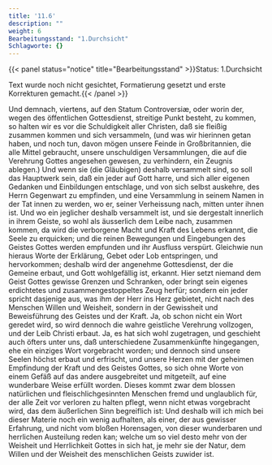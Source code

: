 ```yaml
---
title: '11.6'
description: ""
weight: 6
Bearbeitungsstand: "1.Durchsicht"
Schlagworte: {}
---
```


{{< panel status="notice" title="Bearbeitungsstand" >}}Status: 1.Durchsicht

Text wurde noch nicht gesichtet, Formatierung gesetzt und erste Korrekturen gemacht.{{< /panel >}}

<!-- Seite 488 -->

Und demnach, viertens, auf den Statum
Controversiæ, oder worin der, wegen des öffentlichen
Gottesdienst, streitige Punkt besteht, zu
kommen, so halten wir es vor die Schuldigkeit aller
Christen, daß sie fleißig zusammen kommen und sich
versammeln, (und was wir hierinnen getan haben,
und noch tun, davon mögen unsere Feinde in Großbritannien,
die alle Mittel gebraucht, unsere unschuldigen
Versammlungen, die auf die Verehrung
Gottes angesehen gewesen, zu verhindern, ein Zeugnis
ablegen.) Und wenn sie (die Gläubigen) deshalb
versammelt sind, so soll das Hauptwerk sein, daß
ein jeder auf Gott harre, und sich aller eigenen Gedanken
und Einbildungen entschlage, und von sich selbst
auskehre, des Herrn Gegenwart zu empfinden, und
eine Versammlung in seinem Namen in der Tat
innen zu werden, wo er, seiner Verheissung nach,
mitten unter ihnen ist. Und wo ein jeglicher deshalb
versammelt ist, und sie dergestalt innerlich in ihrem
Geiste, so wohl als äusserlich dem Leibe nach, zusammen
kommen, da wird die verborgene Macht und
Kraft des Lebens erkannt, die Seele zu erquicken;
und die reinen Bewegungen und Eingebungen des<!-- Seite 489 -->
Geistes Gottes werden empfunden und ihr Ausfluss
verspürt. Gleichwie nun hieraus Worte der Erklärung,
Gebet oder Lob entspringen, und hervorkommen;
deshalb wird der angenehme Gottesdienst, der die
Gemeine erbaut, und Gott wohlgefällig ist, erkannt.
Hier setzt niemand dem Geist Gottes gewisse
Grenzen und Schranken, oder bringt sein eigenes
erdichtetes und zusammengestoppeltes Zeug herfür;
sondern ein jeder spricht dasjenige aus, was ihm
der Herr ins Herz gebietet, nicht nach des Menschen
Willen und Weisheit, sondern in der Gewissheit
und Beweisführung des Geistes und der Kraft. Ja,
ob schon nicht ein Wort geredet wird, so wird dennoch
die wahre geistliche Verehrung vollzogen, und
der Leib Christi erbaut. Ja, es hat sich wohl zugetragen,
und geschieht auch öfters unter uns, daß unterschiedene
Zusammenkünfte hingegangen, ehe ein einziges
Wort vorgebracht worden; und dennoch sind
unsere Seelen höchst erbaut und erfrischt, und unsere
Herzen mit der geheimen Empfindung der Kraft
und des Geistes Gottes, so sich ohne Worte von einem
Gefäß auf das andere ausgebreitet und mitgeteilt,
auf eine wunderbare Weise erfüllt worden.
Dieses kommt zwar dem blossen natürlichen und
fleischlichgesinnten Menschen fremd und unglaublich
für, der alle Zeit vor verloren zu halten pflegt, wenn
nicht etwas vorgebracht wird, das dem äußerlichen
Sinn begreiflich ist: Und deshalb will ich mich bei
dieser Materie noch ein wenig aufhalten, als einer,
der aus gewisser Erfahrung, und nicht vom bloßen Horensagen,
von dieser wunderbaren und herrlichen Austeilung
reden kan; welche um so viel desto mehr von
der Weisheit und Herrlichkeit Gottes in sich hat,
je mehr sie der Natur, dem Willen und der Weisheit
des menschlichen Geists zuwider ist.

